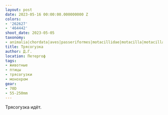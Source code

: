 ```yaml
---
layout: post
date: 2023-05-16 00:00:00.000000000 Z
colors:
- '262627'
- '464442'
shoot_date: 2023-05-05
taxonomy:
- animalia|chordata|aves|passeriformes|motacillidae|motacilla|motacilla alba
title: Трясогузка
author: Д.Г.
location: Петергоф
tags:
- животные
- птицы
- трясогузки
- монохром
gear:
- 70D
- 55-250mm
---
```

Трясогузка идёт.

